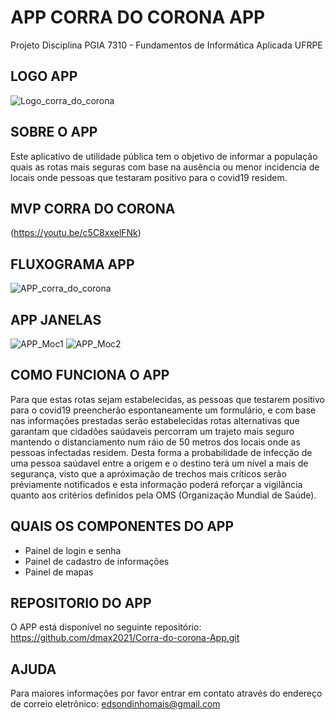 # APP CORRA DO CORONA APP

Projeto Disciplina PGIA 7310 - Fundamentos de Informática Aplicada UFRPE

## LOGO APP
![Logo_corra_do_corona](https://user-images.githubusercontent.com/81516919/113529445-d4f08700-9599-11eb-92a4-e746e900c005.png)

## SOBRE O APP
Este aplicativo de utilidade pública tem o objetivo de informar a população quais
as rotas mais seguras com base na ausência ou menor incidencia de locais onde
pessoas que testaram positivo para o covid19 residem.

## MVP CORRA DO CORONA
(https://youtu.be/c5C8xxelFNk)  

## FLUXOGRAMA APP
![APP_corra_do_corona](https://user-images.githubusercontent.com/81516919/112786507-c996dc00-902c-11eb-80ec-542e30ccb454.png)


##  APP JANELAS
![APP_Moc1](https://user-images.githubusercontent.com/81516919/113525786-483fcc00-958d-11eb-9825-5294f1ccf1a8.png)
![APP_Moc2](https://user-images.githubusercontent.com/81516919/113525966-4fb3a500-958e-11eb-8864-e2b78094cada.png)

## COMO FUNCIONA O APP
Para que estas rotas sejam estabelecidas, as pessoas que testarem positivo para o
covid19 preencherão espontaneamente um formulário, e com base nas informações prestadas
serão estabelecidas rotas alternativas que garantam que cidadões saúdaveis percorram
um trajeto mais seguro mantendo o distanciamento num ráio de 50 metros dos locais
onde as pessoas infectadas residem. Desta forma a probabilidade de infecção de uma
pessoa saúdavel entre a origem e o destino terá um nível a mais de segurança, visto que
a apróximação de trechos mais críticos serão préviamente notificados e esta informação
poderá reforçar a vigilância quanto aos critérios definidos pela OMS (Organização Mundial de Saúde).

## QUAIS OS COMPONENTES DO APP
- Painel de login e senha
- Painel de cadastro de informações
- Painel de mapas

## REPOSITORIO DO APP
O APP está disponível no seguinte repositório:
https://github.com/dmax2021/Corra-do-corona-App.git


## AJUDA
Para maiores informações por favor entrar em contato através do endereço de correio eletrônico:
edsondinhomais@gmail.com
